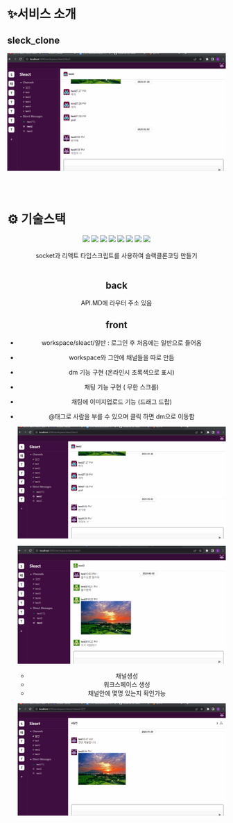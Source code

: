 # ✨서비스 소개

## sleck_clone

<div align="middle">


  ![](slack-chat.gif)
    


    
</div>



<br>
<br>

# ⚙ 기술스택

<div align="middle">

<img src="https://img.shields.io/badge/Typescript-3178C6?style=for-the-badge&logo=Typescript&logoColor=white">
<img src="https://img.shields.io/badge/React-61DAFB?style=for-the-badge&logo=react&logoColor=white">
<img src="https://img.shields.io/badge/reactrouter-CA4245?style=for-the-badge&logo=reactrouter&logoColor=white">
<img src="https://img.shields.io/badge/axios-5A29E4?style=for-the-badge&logo=axios&logoColor=white">
<img src="https://img.shields.io/badge/useSWR-007?style=for-the-badge&logo=useSWR&logoColor=white">
<img src="https://img.shields.io/badge/socket-007FF?style=for-the-badge&logo=socket&logoColor=white">
    
<img src="https://img.shields.io/badge/mysql-007FFF?style=for-the-badge&logo=mysql&logoColor=white">
<img src="https://img.shields.io/badge/aws-C43BAD?style=for-the-badge&logo=aws&logoColor=white">
   
<br>
<br>
socket과 리액트 타입스크립트를 사용하여 슬랙클론코딩 만들기

<br>
<br>

## back 
API.MD에 라우터 주소 있음

## front 
- workspace/sleact/일반 : 로그인 후 처음에는 일반으로 들어옴
- workspace와 그안에 채널들을 따로 만듬 
- dm 기능 구현 (온라인시 초록색으로 표시)
- 채팅 기능 구현 ( 무한 스크롤)
- 채팅에 이미지업로드 기능 (드래그 드랍)
- @태그로 사람을 부를 수 있으며 클릭 하면 dm으로 이동함


  ![](slack-chat.gif)

  ![](slack-imgupload.gif)
  
  
  - 채널생성 
  - 워크스페이스 생성
  - 채널안에 몇명 있는지 확인가능

  ![](slackmain.gif)



